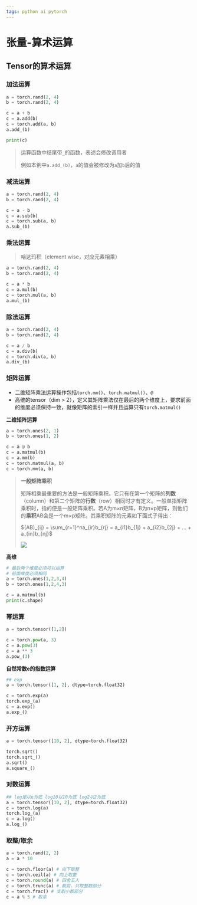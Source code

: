 ```yaml
---
tags: python ai pytorch 
---
```


# 张量-算术运算

## Tensor的算术运算

### 加法运算

```python
a = torch.rand(2, 4)
b = torch.rand(2, 4)

c = a + b
c = a.add(b)
c = torch.add(a, b)
a.add_(b)

print(c)
```

> 运算函数中结尾带`_`的函数，表述会修改调用者
> 
> 例如本例中`a.add_(b)`，`a`的值会被修改为`a`加`b`后的值

### 减法运算

```python
a = torch.rand(2, 4)
b = torch.rand(2, 4)

c = a - b
c = a.sub(b)
c = torch.sub(a, b)
a.sub_(b)
```

### 乘法运算

> 哈达玛积（element wise，对应元素相乘）

```python
a = torch.rand(2, 4)
b = torch.rand(2, 4)

c = a * b
c = a.mul(b)
c = torch.mul(a, b)
a.mul_(b)
```

### 除法运算

```python
a = torch.rand(2, 4)
b = torch.rand(2, 4)

c = a / b
c = a.div(b)
c = torch.div(a, b)
a.div_(b)
```

### 矩阵运算

- 二维矩阵乘法运算操作包括`torch.mm()`、`torch.matmul()`、`@`
- 高维的tensor（dim > 2），定义其矩阵乘法仅在最后的两个维度上，要求前面的维度必须保持一致，就像矩阵的索引一样并且运算只有`torch.matmul()`

**二维矩阵运算**

```python
a = torch.ones(2, 1)
b = torch.ones(1, 2)

c = a @ b
c = a.matmul(b)
c = a.mm(b)
c = torch.matmul(a, b)
c = torch.mm(a, b)
```

> **一般矩阵乘积**
> 
> 矩阵相乘最重要的方法是一般矩阵乘积。它只有在第一个矩阵的**列数**（column）和第二个矩阵的**行数**（row）相同时才有定义。一般单指矩阵乘积时，指的便是一般矩阵乘积。若A为m×n矩阵，B为n×p矩阵，则他们的**乘积**AB会是一个m×p矩阵。其乘积矩阵的元素如下面式子得出：
> 
> $(AB)_{ij} = \sum_{r=1}^na_{ir}b_{rj} = a_{i1}b_{1j} + a_{i2}b_{2j} + ... + a_{in}b_{nj}$
> 
> ![](1024px-Matrix_multiplication_diagram.png)

**高维**

```python
# 最后两个维度必须可以运算
# 前面维度必须相同
a = torch.ones(1,2,3,4)
b = torch.ones(1,2,4,3)

c = a.matmul(b)
print(c.shape)
```

### 幂运算

```python
a = torch.tensor([1,2])

c = torch.pow(a, 3)
c = a.pow(3)
c = a ** 3
a.pow_(3)
```

**自然常数e的指数运算**

```python
## exp
a = torch.tensor([1, 2], dtype=torch.float32)

c = torch.exp(a)
torch.exp_(a)
c = a.exp()
a.exp_()
```

### 开方运算

```python
a = torch.tensor([10, 2], dtype=torch.float32)

torch.sqrt()
torch.sqrt_()
a.sqrt()
a.square_()
```

### 对数运算

```python
## log是以e为底 log10以10为底 log2以2为底
a = torch.tensor([10, 2], dtype=torch.float32)
c = torch.log(a)
torch.log_(a)
c = a.log()
a.log_()
```

### 取整/取余

```python
a = torch.rand(2, 2)
a = a * 10

c = torch.floor(a) # 向下取整
c = torch.ceil(a) # 向上取整
c = torch.round(a) # 四舍五入
c = torch.trunc(a) # 裁剪，只取整数部分
c = torch.frac() # 支取小数部分
c = a % 5 # 取余
```



